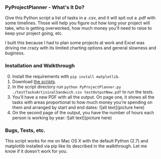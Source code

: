 ### PyProjectPlanner - What's It Do?

Give this Python script a list of tasks in a .csv, and it will spit out a .pdf with some timelines. Those will help you figure out how long your project will take, who is getting overworked, how much money you'll need to raise to keep your project going, etc.

I built this because I had to plan some projects at work and Excel was driving me crazy with its limited charting options and general slowness and buginess.

### Installation and Walkthrough

0. Install the requirements with `pip install matplotlib`.
1. Download [the scripts](blah).
2. In the script directory run `python PyProjectPlanner.py ./testTasksArtisinalSandwich.csv testOutputNew.pdf` to run the tests.
3. You'll have a new PDF with all the output. On page one, it shows all the tasks with areas proportional to how much money you're spending on them and arranged by start and end dates:
![alt text](picture here)
4. On the second page of the output, you have the number of hours each person is working by year:
![alt text](picture here)

### Bugs, Tests, etc.

This script works for me on Mac OS X with the default Python (2.7) and matplotlib installed via pip like its described in the walkthrough. Let me know if it doesn't work for you.

